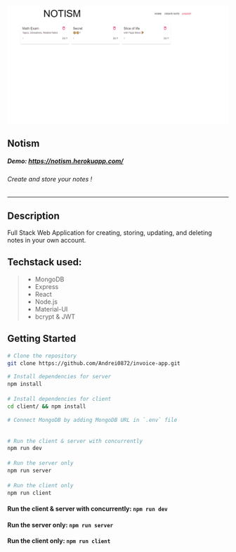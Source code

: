 ![notism](demo/demo.gif)

## Notism

##### Demo: https://notism.herokuapp.com/

###### Create and store your notes !

---

## Description

Full Stack Web Application for creating, storing, updating, and deleting notes in your own account. 

## Techstack used:
> - MongoDB
> - Express
> - React
> - Node.js
> - Material-UI 
> - bcrypt & JWT

## Getting Started

```bash
# Clone the repository
git clone https://github.com/Andrei0872/invoice-app.git
```
```bash
# Install dependencies for server
npm install

# Install dependencies for client
cd client/ && npm install
```
```bash
# Connect MongoDB by adding MongoDB URL in `.env` file
```
```bash

# Run the client & server with concurrently
npm run dev

# Run the server only
npm run server

# Run the client only
npm run client

```

#### Run the client & server with concurrently: `npm run dev`

#### Run the server only: `npm run server`

#### Run the client only: `npm run client`
